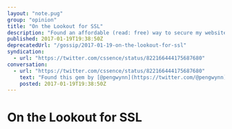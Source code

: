 ```yaml
---
layout: "note.pug"
group: "opinion"
title: "On the Lookout for SSL"
description: "Found an affordable (read: free) way to secure my websites."
published: 2017-01-19T19:38:50Z
deprecatedUrl: "/gossip/2017-01-19-on-the-lookout-for-ssl"
syndication:
  - url: "https://twitter.com/cssence/status/822166444175687680"
conversation:
  - url: "https://twitter.com/cssence/status/822166444175687680"
    text: "Found this gem by [@pengwynn](https://twitter.com/@pengwynn) (h/t [@Chr_Bach](https://twitter.com/@Chr_Bach)) at the right time… first site already live [@netlify](https://twitter.com/@netlify) <abbr title=\"in under five minutes\">&lt;5min</abbr><br>[wynnnetherland.com/journal/supercharge-your-static-site-with-netlify/](https://wynnnetherland.com/journal/supercharge-your-static-site-with-netlify/)"
    posted: 2017-01-19T19:38:50Z
---
```


# On the Lookout for SSL
